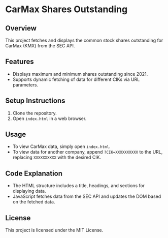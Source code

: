 # CarMax Shares Outstanding

## Overview
This project fetches and displays the common stock shares outstanding for CarMax (KMX) from the SEC API.

## Features
- Displays maximum and minimum shares outstanding since 2021.
- Supports dynamic fetching of data for different CIKs via URL parameters.

## Setup Instructions
1. Clone the repository.
2. Open `index.html` in a web browser.

## Usage
- To view CarMax data, simply open `index.html`.
- To view data for another company, append `?CIK=XXXXXXXXXX` to the URL, replacing `XXXXXXXXXX` with the desired CIK.

## Code Explanation
- The HTML structure includes a title, headings, and sections for displaying data.
- JavaScript fetches data from the SEC API and updates the DOM based on the fetched data.

## License
This project is licensed under the MIT License.